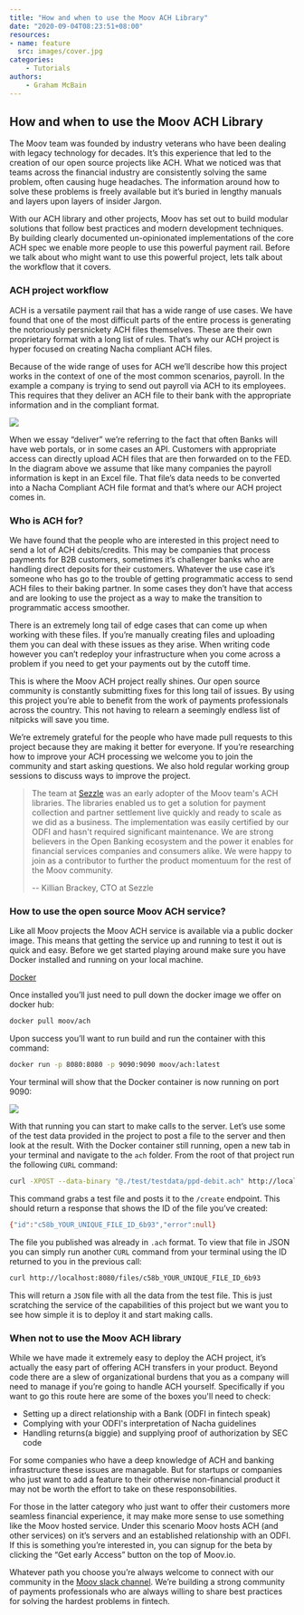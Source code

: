 ```yaml
---
title: "How and when to use the Moov ACH Library"
date: "2020-09-04T08:23:51+08:00"
resources:
- name: feature
  src: images/cover.jpg
categories:
    - Tutorials
authors:
    - Graham McBain
---
```

## How and when to use the Moov ACH Library
The Moov team was founded by industry veterans who have been dealing with legacy technology for decades. It’s this experience that led to the creation of our open source projects like ACH. What we noticed was that teams across the financial industry are consistently solving the same problem, often causing huge headaches. The information around how to solve these problems is freely available but it’s buried in lengthy manuals and layers upon layers of insider Jargon.

With our ACH library and other projects, Moov has set out to build modular solutions that follow best practices and modern development techniques. By building clearly documented un-opinionated implementations of the core ACH spec we enable more people to use this powerful payment rail. Before we talk about who might want to use this powerful project, lets talk about the workflow that it covers.

### ACH project workflow
ACH is a versatile payment rail that has a wide range of use cases. We have found that one of the most difficult parts of the entire process is generating the notoriously persnickety ACH files themselves. These are their own proprietary format with a long list of rules. That’s why our ACH project is hyper focused on creating Nacha compliant ACH files.

Because of the wide range of uses for ACH we’ll describe how this project works in the context of one of the most common scenarios, payroll. In the example a company is trying to send out payroll via ACH to its employees. This requires that they deliver an ACH file to their bank with the appropriate information and in the compliant format.

![](images/1.png)

When we essay “deliver” we’re referring to the fact that often Banks will have web portals, or in some cases an API. Customers with appropriate access can directly upload ACH files that are then forwarded on to the FED. In the diagram above we assume that like many companies the payroll information is kept in an Excel file. That file’s data needs to be converted into a Nacha Compliant ACH file format and that’s where our ACH project comes in.

### Who is ACH for?
We have found that the people who are interested in this project need to send a lot of ACH debits/credits. This may be companies that process payments for B2B customers, sometimes it’s challenger banks who are handling direct deposits for their customers. Whatever the use case it’s someone who has go to the trouble of getting programmatic access to send ACH files to their baking partner. In some cases they don’t have that access and are looking to use the project as a way to make the transition to programmatic access smoother.

There is an extremely long tail of edge cases that can come up when working with these files. If you’re manually creating files and uploading them you can deal with these issues as they arise. When writing code however you can’t redeploy your infrastructure when you come across a problem if you need to get your payments out by the cutoff time.

This is where the Moov ACH project really shines. Our open source community is constantly submitting fixes for this long tail of issues. By using this project you’re able to benefit from the work of payments professionals across the country. This not having to relearn a seemingly endless list of nitpicks will save you time.

We’re extremely grateful for the people who have made pull requests to this project because they are making it better for everyone. If you’re researching how to improve your ACH processing we welcome you to join the community and start asking questions. We also hold regular working group sessions to discuss ways to improve the project.

> The team at [Sezzle](https://sezzle.com) was an early adopter of the Moov team's ACH libraries.  The libraries enabled us to get a solution for payment collection and partner settlement live quickly and ready to scale as we did as a business. The implementation was easily certified by our ODFI and hasn't required significant maintenance.  We are strong believers in the Open Banking ecosystem and the power it enables for financial services companies and consumers alike. We were happy to join as a contributor to further the product momentuum for the rest of the Moov community.
>
> -- Killian Brackey, CTO at Sezzle

### How to use the open source Moov ACH service?
Like all Moov projects the Moov ACH service is available via a public docker image. This means that getting the service up and running to test it out is quick and easy. Before we get started playing around make sure you have Docker installed and running on your local machine.

[Docker](https://docs.docker.com/get-docker/)

Once installed you’ll just need to pull down the docker image we offer on docker hub:

```bash
docker pull moov/ach
```

Upon success you’ll want to run build and run the container with this command:

```bash
docker run -p 8080:8080 -p 9090:9090 moov/ach:latest
```

Your terminal will show that the Docker container is now running on port 9090:

![](images/2.png)

With that running you can start to make calls to the server. Let’s use some of the test data provided in the project to post a file to the server and then look at the result. With the Docker container still running, open a new tab in your terminal and navigate to the ```ach``` folder. From the root of that project run the following ```CURL``` command:

```bash
curl -XPOST --data-binary "@./test/testdata/ppd-debit.ach" http://localhost:8080/files/create
```

This command grabs a test file and posts it to the ```/create``` endpoint. This should return a response that shows the ID of the file you’ve created:

```bash
{"id":"c58b_YOUR_UNIQUE_FILE_ID_6b93","error":null}
```

The file you published was already in ```.ach``` format. To view that file in JSON you can simply run another ```CURL``` command from your terminal using the ID returned to you in the previous call:

```bash
curl http://localhost:8080/files/c58b_YOUR_UNIQUE_FILE_ID_6b93
```

This will return a ```JSON``` file with all the data from the test file. This is just scratching the service of the capabilities of this project but we want you to see how simple it is to deploy it and start making calls.

### When not to use the Moov ACH library
While we have made it extremely easy to deploy the ACH project, it’s actually the easy part of offering ACH transfers in your product. Beyond code there are a slew of organizational burdens that you as a company will need to manage if you’re going to handle ACH yourself. Specifically if you want to go this route here are some of the boxes you'll need to check:

- Setting up a direct relationship with a Bank (ODFI in fintech speak)
- Complying with your ODFI's interpretation of Nacha guidelines
- Handling returns(a biggie) and supplying proof of authorization by SEC code


For some companies who have a deep knowledge of ACH and banking infrastructure these issues are managable. But for startups or companies who just want to add a feature to their otherwise non-financial product it may not be worth the effort to take on these responsobilities.

For those in the latter category who just want to offer their customers more seamless financial experience, it may make more sense to use something like the Moov hosted service. Under this scenario Moov hosts ACH (and other services) on it’s servers and an established relationship with an ODFI. If this is something you’re interested in, you can signup for the beta by clicking the “Get early Access” button on the top of Moov.io.

Whatever path you choose you’re always welcome to connect with our community in the [Moov slack channel](https://slack.moov.io/). We’re building a strong community of payments professionals who are always willing to share best practices for solving the hardest problems in fintech.
